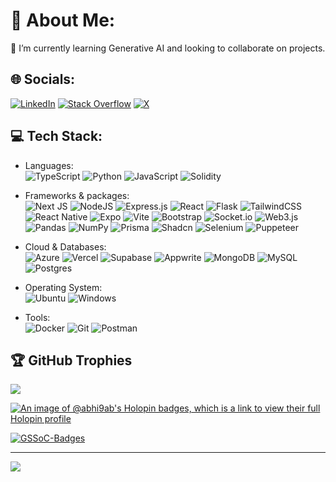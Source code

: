 # 💫 About Me:
🌱 I’m currently learning Generative AI and looking to collaborate on projects.<br>


## 🌐 Socials:
[![LinkedIn](https://img.shields.io/badge/LinkedIn-%230077B5.svg?logo=linkedin&logoColor=white)](https://linkedin.com/in/abhi9ab) [![Stack Overflow](https://img.shields.io/badge/-Stackoverflow-FE7A16?logo=stack-overflow&logoColor=white)](https://stackoverflow.com/users/25709589) [![X](https://img.shields.io/badge/X-black.svg?logo=X&logoColor=white)](https://x.com/abhi9ab_) 

## 💻 Tech Stack:
* Languages:  
![TypeScript](https://img.shields.io/badge/typescript-%23007ACC.svg?style=for-the-badge&logo=typescript&logoColor=white) ![Python](https://img.shields.io/badge/python-3670A0?style=for-the-badge&logo=python&logoColor=ffdd54) ![JavaScript](https://img.shields.io/badge/javascript-%23323330.svg?style=for-the-badge&logo=javascript&logoColor=%23F7DF1E) ![Solidity](https://img.shields.io/badge/Solidity-e6e6e6?style=for-the-badge&logo=solidity&logoColor=black)

* Frameworks & packages:  
![Next JS](https://img.shields.io/badge/Next-black?style=for-the-badge&logo=next.js&logoColor=white) ![NodeJS](https://img.shields.io/badge/node.js-6DA55F?style=for-the-badge&logo=node.js&logoColor=white) ![Express.js](https://img.shields.io/badge/express.js-%23404d59.svg?style=for-the-badge&logo=express&logoColor=%2361DAFB) ![React](https://img.shields.io/badge/react-%2320232a.svg?style=for-the-badge&logo=react&logoColor=%2361DAFB) ![Flask](https://img.shields.io/badge/flask-%23000.svg?style=for-the-badge&logo=flask&logoColor=white) ![TailwindCSS](https://img.shields.io/badge/tailwindcss-%2338B2AC.svg?style=for-the-badge&logo=tailwind-css&logoColor=white) ![React Native](https://img.shields.io/badge/react_native-%2320232a.svg?style=for-the-badge&logo=react&logoColor=%2361DAFB) ![Expo](https://img.shields.io/badge/Expo-1B1F23?style=for-the-badge&logo=expo&logoColor=white) ![Vite](https://img.shields.io/badge/Vite-B73BFE?style=for-the-badge&logo=vite&logoColor=FFD62E) ![Bootstrap](https://img.shields.io/badge/bootstrap-%238511FA.svg?style=for-the-badge&logo=bootstrap&logoColor=white)
![Socket.io](https://img.shields.io/badge/Socket.io-black?style=for-the-badge&logo=socket.io&badgeColor=010101) ![Web3.js](https://img.shields.io/badge/web3.js-F16822?style=for-the-badge&logo=web3.js&logoColor=white) ![Pandas](https://img.shields.io/badge/pandas-%23150458.svg?style=for-the-badge&logo=pandas&logoColor=white) ![NumPy](https://img.shields.io/badge/numpy-%23013243.svg?style=for-the-badge&logo=numpy&logoColor=white) ![Prisma](https://img.shields.io/badge/Prisma-3982CE?style=for-the-badge&logo=Prisma&logoColor=white)  ![Shadcn](https://img.shields.io/badge/shadcn%2Fui-000000?style=for-the-badge&logo=shadcnui&logoColor=white) ![Selenium](https://img.shields.io/badge/Selenium-43B02A?style=for-the-badge&logo=Selenium&logoColor=white) ![Puppeteer](https://img.shields.io/badge/Puppeteer-40B5A4?style=for-the-badge&logo=Puppeteer&logoColor=white)

* Cloud & Databases:  
![Azure](https://img.shields.io/badge/azure-%230072C6.svg?style=for-the-badge&logo=microsoftazure&logoColor=white) ![Vercel](https://img.shields.io/badge/vercel-%23000000.svg?style=for-the-badge&logo=vercel&logoColor=white) ![Supabase](https://img.shields.io/badge/Supabase-3ECF8E?style=for-the-badge&logo=supabase&logoColor=white) ![Appwrite](https://img.shields.io/badge/Appwrite-%23FD366E.svg?style=for-the-badge&logo=appwrite&logoColor=white) ![MongoDB](https://img.shields.io/badge/MongoDB-%234ea94b.svg?style=for-the-badge&logo=mongodb&logoColor=white) ![MySQL](https://img.shields.io/badge/mysql-4479A1.svg?style=for-the-badge&logo=mysql&logoColor=white) ![Postgres](https://img.shields.io/badge/postgres-%23316192.svg?style=for-the-badge&logo=postgresql&logoColor=white)

* Operating System:  
![Ubuntu](https://img.shields.io/badge/Ubuntu-E95420?style=for-the-badge&logo=ubuntu&logoColor=white) ![Windows](https://img.shields.io/badge/Windows-0078D6?style=for-the-badge&logo=windows&logoColor=white)

* Tools:  
![Docker](https://img.shields.io/badge/docker-%230db7ed.svg?style=for-the-badge&logo=docker&logoColor=white) ![Git](https://img.shields.io/badge/git-%23F05033.svg?style=for-the-badge&logo=git&logoColor=white) ![Postman](https://img.shields.io/badge/Postman-FF6C37?style=for-the-badge&logo=postman&logoColor=white) 

## 🏆 GitHub Trophies
![](https://github-profile-trophy.vercel.app/?username=abhi9ab&theme=radical&no-frame=false&no-bg=true&margin-w=4)

[![An image of @abhi9ab's Holopin badges, which is a link to view their full Holopin profile](https://holopin.me/abhi9ab)](https://holopin.io/@abhi9ab)

[![GSSoC-Badges](https://gssoc-dymanic-badges.vercel.app/api/abhi9ab?year=2024Extd)](https://gssoc.girlscript.tech)

---
[![](https://visitcount.itsvg.in/api?id=abhi9ab&icon=0&color=0)](https://visitcount.itsvg.in)

<!-- Proudly created with GPRM ( https://gprm.itsvg.in ) -->

